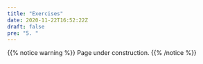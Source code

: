 ```yaml
---
title: "Exercises"
date: 2020-11-22T16:52:22Z
draft: false
pre: "5. "
---
```



{{% notice warning %}}
Page under construction.
{{% /notice %}}
